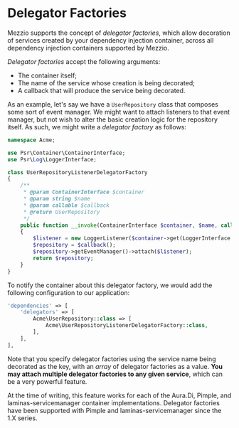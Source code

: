 # Delegator Factories

Mezzio supports the concept of _delegator factories_, which allow decoration
of services created by your dependency injection container, across all
dependency injection containers supported by Mezzio.

_Delegator factories_ accept the following arguments:

- The container itself;
- The name of the service whose creation is being decorated;
- A callback that will produce the service being decorated.

As an example, let's say we have a `UserRepository` class that composes some sort of
event manager. We might want to attach listeners to that event manager, but not
wish to alter the basic creation logic for the repository itself. As such, we
might write a _delegator factory_ as follows:

```php
namespace Acme;

use Psr\Container\ContainerInterface;
use Psr\Log\LoggerInterface;

class UserRepositoryListenerDelegatorFactory
{
    /**
     * @param ContainerInterface $container
     * @param string $name
     * @param callable $callback
     * @return UserRepository
     */
    public function __invoke(ContainerInterface $container, $name, callable $callback)
    {
        $listener = new LoggerListener($container->get(LoggerInterface::class));
        $repository = $callback();
        $repository->getEventManager()->attach($listener);
        return $repository;
    }
}
```

To notify the container about this delegator factory, we would add the following
configuration to our application:

```php
'dependencies' => [
    'delegators' => [
        Acme\UserRepository::class => [
            Acme\UserRepositoryListenerDelegatorFactory::class,
        ],
    ],
],
```

Note that you specify delegator factories using the service name being decorated
as the key, with an _array_ of delegator factories as a value. **You may attach
multiple delegator factories to any given service**, which can be a very
powerful feature.

At the time of writing, this feature works for each of the Aura.Di, Pimple, and
laminas-servicemanager container implementations. Delegator factories have been
supported with Pimple and laminas-servicemanager since the 1.X series.
